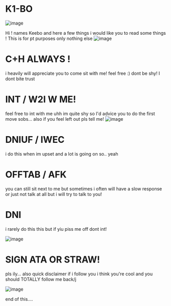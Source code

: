 # K1-BO
![image](https://github.com/user-attachments/assets/56608a25-41fd-4cc7-82f0-b6c9949d263c)

Hi ! names Keebo and here a few things i would like you to read some things ! 
This is for pt purposes only nothing else
![image](https://github.com/user-attachments/assets/3c5b79dc-37c8-40b0-9241-5f199b1b59ce)
# C+H ALWAYS ! 
i heavily will appreciate you to come sit with me! feel free :) dont be shy! I dont bite trust 
# INT / W2I W ME! 
feel free to int with me uhh im quite shy so I'd advice you to do the first move sobs...
also if you feel left out pls tell me! 
![image](https://github.com/user-attachments/assets/c34ca35f-3478-436a-8394-42ac208dd5f6)
# DNIUF / IWEC
i do this when im upset and a lot is going on so.. yeah
# OFFTAB / AFK
you can still sit next to me but sometimes i often will have a slow response or just not talk at all but i will try to talk to you! 
# DNI 
i rarely do this this but if yiu piss me off dont int! 

![image](https://github.com/user-attachments/assets/34377d11-6872-4bfc-ab69-beac571e9685)
# SIGN ATA OR STRAW!
pls ily... 
also quick disclaimer if i follow you i think you're cool and you should TOTALLY follow me back/j

![image](https://github.com/user-attachments/assets/8c99baca-4886-4749-b2cb-f0af143fdd13)

end of this.... 
